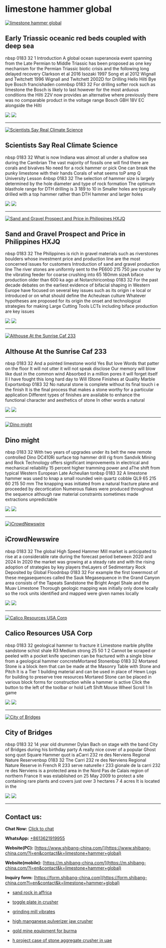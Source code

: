 # limestone hammer global

<a href="https://swt.shibang-china.com/?l=en&img&k=limestone+hammer+global" target="_blank">![limestone hammer global](http://static.shibang-china.com/all-800x300/1096.jpg)</a>

## Early Triassic oceanic red beds coupled with deep sea
nbsp 0183 32 1 Introduction A global ocean superanoxia event spanning from the Late Permian to Middle Triassic has been proposed as one key mechanism for the Permian Triassic biotic crisis and the following long delayed recovery Clarkson et al 2016 Isozaki 1997 Song et al 2012 Wignall and Twitchett 1996 Wignall and Twitchett 2002D for Drilling Hello Hilti Bye bye Bosch francishaden comnbsp 0183 32 For drilling softer rock such as limestone the Bosch is likely to last however for the most arduous conditions the Hilti 22V now provides an alternative where previously there was no comparable product in the voltage range Bosch GBH 18V EC alongside the Hilti


<a href="https://whatsapp.shibangsoft.com/WhatsApp.php" target="_blank" title="WhatsApp">![](http://static.shibang-china.com/icon/whatsapp.png)</a> <a href="https://swt.shibang-china.com/?l=en&icon&k=limestone+hammer+global" target="_blank">![](http://static.shibang-china.com/icon/chat-en.png)</a>

---

<a href="https://swt.shibang-china.com/?l=en&img&k=limestone+hammer+global" target="_blank">![Scientists Say Real Climate Science](http://static.shibang-china.com/all-800x300/471.jpg)</a>

## Scientists Say Real Climate Science
nbsp 0183 32 What is now Indiana was almost all under a shallow sea during the Cambrian The vast majority of fossils one will find there are corals and bivalves No need for a rock hammer or pick One can break the punky limestone with their hands Corals of what seems toP amp Q University Lesson 4nbsp 0183 32 The selection of hammer size is largely determined by the hole diameter and type of rock formation The optimum blasthole range for DTH drilling is 3 189 to 10 in Smaller holes are typically drilled with a top hammer rather than DTH hammer and larger holes


<a href="https://whatsapp.shibangsoft.com/WhatsApp.php" target="_blank" title="WhatsApp">![](http://static.shibang-china.com/icon/whatsapp.png)</a> <a href="https://swt.shibang-china.com/?l=en&icon&k=limestone+hammer+global" target="_blank">![](http://static.shibang-china.com/icon/chat-en.png)</a>

---

<a href="https://swt.shibang-china.com/?l=en&img&k=limestone+hammer+global" target="_blank">![Sand and Gravel Prospect and Price in Philippines HXJQ](http://static.shibang-china.com/all-800x300/112.jpg)</a>

## Sand and Gravel Prospect and Price in Philippines HXJQ
nbsp 0183 32 The Philippines is rich in gravel materials such as riverstones boulders whose investment price and production line are the most concerned issues for customers Introduction of sand and gravel production line The river stones are uniformly sent to the PE600 215 750 jaw crusher by the vibrating feeder for coarse crushing into 65 160mm sizeA biface production older than 600 ka ago at Notarchiriconbsp 0183 32 For the past decade debates on the earliest evidence of bifacial shaping in Western Europe have focused on several key issues such as its origin i e local or introduced or on what should define the Acheulean culture Whatever hypotheses are proposed for its origin the onset and technological strategies for making Large Cutting Tools LCTs including biface production are key issues


<a href="https://whatsapp.shibangsoft.com/WhatsApp.php" target="_blank" title="WhatsApp">![](http://static.shibang-china.com/icon/whatsapp.png)</a> <a href="https://swt.shibang-china.com/?l=en&icon&k=limestone+hammer+global" target="_blank">![](http://static.shibang-china.com/icon/chat-en.png)</a>

---

<a href="https://swt.shibang-china.com/?l=en&img&k=limestone+hammer+global" target="_blank">![Althouse At the Sunrise Caf 233](http://static.shibang-china.com/all-800x300/1492.jpg)</a>

## Althouse At the Sunrise Caf 233
nbsp 0183 32 And a pointed limestone world Yes But love Words that patter on the floor It will not utter it will not speak disclose Our memory will blow like dust in the common wind Absorbed in a million pores it will forget itself II I have fought this long hard day to Will IStone Finishes at Quality Marble Exportsnbsp 0183 32 No natural stone is complete without its final touch i e the finish It is the final process that makes a stone worthy for a particular application Different types of finishes are available to enhance the functional character and aesthetics of stone In other words a natural


<a href="https://whatsapp.shibangsoft.com/WhatsApp.php" target="_blank" title="WhatsApp">![](http://static.shibang-china.com/icon/whatsapp.png)</a> <a href="https://swt.shibang-china.com/?l=en&icon&k=limestone+hammer+global" target="_blank">![](http://static.shibang-china.com/icon/chat-en.png)</a>

---

<a href="https://swt.shibang-china.com/?l=en&img&k=limestone+hammer+global" target="_blank">![Dino might](http://static.shibang-china.com/all-800x300/1223.jpg)</a>

## Dino might
nbsp 0183 32 With two years of upgrades under its belt the new remote controlled Dino DC410Ri surface top hammer drill rig from Sandvik Mining and Rock Technology offers significant improvements in electrical and mechanical reliability 15 percent higher tramming power and aThe shift from typical Western European Late Acheulian tonbsp 0183 32 A limestone hammer was used to knap a small rounded vein quartz cobble QL9 65 215 60 215 50 mm The knapping was initiated from a natural fracture plane and proceeded by decortication Numerous flakes were produced throughout the sequence although raw material constraints sometimes made extractions unpredictable


<a href="https://whatsapp.shibangsoft.com/WhatsApp.php" target="_blank" title="WhatsApp">![](http://static.shibang-china.com/icon/whatsapp.png)</a> <a href="https://swt.shibang-china.com/?l=en&icon&k=limestone+hammer+global" target="_blank">![](http://static.shibang-china.com/icon/chat-en.png)</a>

---

<a href="https://swt.shibang-china.com/?l=en&img&k=limestone+hammer+global" target="_blank">![iCrowdNewswire](http://static.shibang-china.com/all-800x300/310.jpg)</a>

## iCrowdNewswire
nbsp 0183 32 The global High Speed Hammer Mill market is anticipated to rise at a considerable rate during the forecast period between 2020 and 2024 In 2020 the market was growing at a steady rate and with the rising adoption of strategies by key players theLayers of Sedimentary Rock Deposited by Global Floodnbsp 0183 32 For example the first lowermost of these megasequences called the Sauk Megasequence in the Grand Canyon area consists of the Tapeats Sandstone the Bright Angel Shale and the Muav Limestone Thorough geologic mapping was initially only done locally so the rock units identified and mapped were given names locally


<a href="https://whatsapp.shibangsoft.com/WhatsApp.php" target="_blank" title="WhatsApp">![](http://static.shibang-china.com/icon/whatsapp.png)</a> <a href="https://swt.shibang-china.com/?l=en&icon&k=limestone+hammer+global" target="_blank">![](http://static.shibang-china.com/icon/chat-en.png)</a>

---

<a href="https://swt.shibang-china.com/?l=en&img&k=limestone+hammer+global" target="_blank">![Calico Resources USA Corp](http://static.shibang-china.com/all-800x300/616.jpg)</a>

## Calico Resources USA Corp
nbsp 0183 32 geological hammer to fracture it Limestone marble phyllite sandstone schist shale R3 Medium strong 25 50 1 2 Cannot be scraped or peeled with a pocket knife specimen can be fractured with a single blow from a geological hammer concreteMortared Stonenbsp 0183 32 Mortared Stone is a block item that can be made at the Masonry Table with Stone and Pitch It is a Tier 1 building material and can be used in place of Hewn Logs for building to preserve tree resources Mortared Stone can be placed in various block forms for construction while a hammer is active Click the button to the left of the toolbar or hold Left Shift Mouse Wheel Scroll 1 In game


<a href="https://whatsapp.shibangsoft.com/WhatsApp.php" target="_blank" title="WhatsApp">![](http://static.shibang-china.com/icon/whatsapp.png)</a> <a href="https://swt.shibang-china.com/?l=en&icon&k=limestone+hammer+global" target="_blank">![](http://static.shibang-china.com/icon/chat-en.png)</a>

---

<a href="https://swt.shibang-china.com/?l=en&img&k=limestone+hammer+global" target="_blank">![City of Bridges](http://static.shibang-china.com/all-800x300/934.jpg)</a>

## City of Bridges
nbsp 0183 32 14 year old drummer Dylan Bach on stage with the band City of Bridges during his birthday party A really nice cover of a popular Ghost song quot Square Hammer quot is aCarri 232 re des Nerviens Regional Nature Reservenbsp 0183 32 The Carri 232 re des Nerviens Regional Nature Reserve in French R 233 serve naturelle r 233 gionale de la carri 232 re des Nerviens is a protected area in the Nord Pas de Calais region of northern France It was established on 25 May 2009 to protect a site containing rare plants and covers just over 3 hectares 7 4 acres It is located in the


<a href="https://whatsapp.shibangsoft.com/WhatsApp.php" target="_blank" title="WhatsApp">![](http://static.shibang-china.com/icon/whatsapp.png)</a> <a href="https://swt.shibang-china.com/?l=en&icon&k=limestone+hammer+global" target="_blank">![](http://static.shibang-china.com/icon/chat-en.png)</a>

---
## Contact us:

**Chat Now:** [Click to chat](https://swt.shibang-china.com?l=en&contact&k=limestone+hammer+global)

**WhatsApp:**  [+8613621919955](https://whatsapp.shibangsoft.com/WhatsApp.php)

**Website(PC):** [https://www.shibang-china.com/](https://www.shibang-china.com/?l=en&contact&k=limestone+hammer+global)

**Website(mobile):** [https://m.shibang-china.com/](https://m.shibang-china.com/?l=en&contact&k=limestone+hammer+global)

**Inquiry form:** [https://form.shibang-china.com](https://form.shibang-china.com?l=en&contact&k=limestone+hammer+global)

* [sand rock in affrica](../161/sand%20rock%20in%20affrica.md)

* [toggle plate in crusher](../167/toggle%20plate%20in%20crusher.md)

* [grinding mill vibrates](../168/grinding%20mill%20vibrates.md)

* [high manganese pulverizer jaw crusher](../166/high%20manganese%20pulverizer%20jaw%20crusher.md)

* [gold mine equipment for burma](../163/gold%20mine%20equipment%20for%20burma.md)

* [h project case of stone aggregate crusher in uae](../168/h%20project%20case%20of%20stone%20aggregate%20crusher%20in%20uae.md)